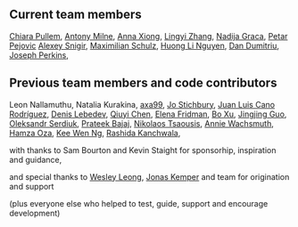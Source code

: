 ## Current team members

[Chiara Pullem](https://github.com/chiara-sophie),
[Antony Milne](https://github.com/antonymilne),
[Anna Xiong](https://github.com/Anna-Xiong),
[Lingyi Zhang](https://github.com/lingyielia),
[Nadija Graca](https://github.com/nadijagraca),
[Petar Pejovic](https://github.com/petar-qb)
[Alexey Snigir](https://github.com/l0uden),
[Maximilian Schulz](https://github.com/maxschulz-COL),
[Huong Li Nguyen](https://github.com/huong-li-nguyen),
[Dan Dumitriu](https://github.com/dandumitriu1),
[Joseph Perkins](https://github.com/Joseph-Perkins),

## Previous team members and code contributors

Leon Nallamuthu,
Natalia Kurakina,
[axa99](https://github.com/axa99),
[Jo Stichbury](https://github.com/stichbury),
[Juan Luis Cano Rodríguez](https://github.com/astrojuanlu),
[Denis Lebedev](https://github.com/DenisLebedevMcK),
[Qiuyi Chen](https://github.com/Qiuyi-Chen),
[Elena Fridman](https://github.com/EllenWie),
[Bo Xu](https://github.com/boxuboxu),
[Jingjing Guo](https://github.com/jjguo-mck),
[Oleksandr Serdiuk](https://github.com/oserdiuk-lohika),
[Prateek Bajaj](https://github.com/prateekdev552),
[Nikolaos Tsaousis](https://github.com/tsanikgr),
[Annie Wachsmuth](https://github.com/anniecwa),
[Hamza Oza](https://github.com/hamzaoza),
[Kee Wen Ng](https://github.com/KeeWenNgQB),
[Rashida Kanchwala](https://github.com/rashidakanchwala),

with thanks to Sam Bourton and Kevin Staight for sponsorhip, inspiration and guidance,

and special thanks to
[Wesley Leong](https://github.com/wesleyleong), [Jonas Kemper](https://github.com/jonasrk) and team for origination and support

(plus everyone else who helped to test, guide, support and encourage development)
